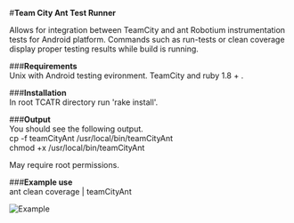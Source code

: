 #**Team City Ant Test Runner**  
  
Allows for integration between TeamCity and ant Robotium instrumentation tests for Android platform. Commands such as run-tests or clean coverage display proper testing results while build is running. 

###**Requirements**  
Unix with Android testing evironment. TeamCity and ruby 1.8 + .  
  
###**Installation**  
In root TCATR directory run 'rake install'.  
  
###**Output**  
You should see the following output.  
cp -f teamCityAnt /usr/local/bin/teamCityAnt  
chmod +x /usr/local/bin/teamCityAnt  
  
May require root permissions.  
  
###**Example use**  
ant clean coverage | teamCityAnt  
  
![Example](https://github.com/curiousminds/teamCityAntTestRunner/raw/master/teamcity_example.png "Example")

